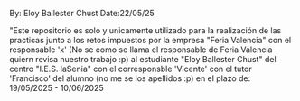 By: Eloy Ballester Chust
Date:22/05/25

"Este repositorio es solo y unicamente utilizado para la realización de las practicas
junto a los retos impuestos por la empresa "Feria Valencia" con el responsable 'x' 
(No se como se llama el responsable de Feria Valencia quiern revisa nuestro trabajo :p)
al estudiante "Eloy Ballester Chust" del centro "I.E.S. laSenia" con el corresponsble 
'Vicente' con el tutor 'Francisco' del alumno (no me se los apellidos :p) en el plazo de:
19/05/2025 - 10/06/2025
